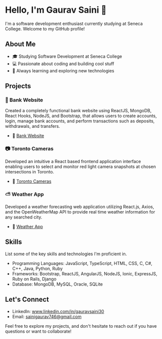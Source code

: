 # Hello, I'm Gaurav Saini 👋

I'm a software development enthusiast currently studying at Seneca College. Welcome to my GitHub profile!

## About Me

- 🎓 Studying Software Development at Seneca College
- 💻 Passionate about coding and building cool stuff
- 🌱 Always learning and exploring new technologies

## Projects

### 🏦 Bank Website

Created a completely functional bank website using ReactJS, MongoDB, React Hooks, NodeJS, and Bootstrap, that allows users to create accounts, login, manage bank accounts, and perform transactions such as deposits, withdrawals, and transfers.

- 🚀 [Bank Website](https://github.com/Gaurav3023/BankWebsite)

### 📷 Toronto Cameras

Developed an intuitive a React based frontend application interface enabling users to select and monitor red light camera snapshots at chosen intersections in Toronto.

- 🚀 [Toronto Cameras](https://github.com/Gaurav3023/TorontoCameras)

### ⛅ Weather App

Developed a weather forecasting web application utilizing React.js, Axios, and the OpenWeatherMap API to provide real time weather information for any searched city.

- 🚀 [Weather App](https://github.com/Gaurav3023/WeatherApp)

## Skills

List some of the key skills and technologies I'm proficient in.

- Programming Languages: JavaScript, TypeScript, HTML, CSS, C, C#, C++, Java, Python, Ruby
- Frameworks: Bootstrap, ReactJS, AngularJS, NodeJS, Ionic, ExpressJS, Ruby on Rails, Django
- Database: MongoDB, MySQL, Oracle, SQLite

## Let's Connect

- LinkedIn: www.linkedin.com/in/gauravsaini30
- Email: sainigaurav746@gmail.com

Feel free to explore my projects, and don't hesitate to reach out if you have questions or want to collaborate!
